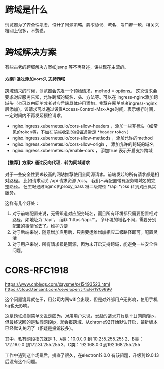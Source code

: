 # 跨域是什么
浏览器为了安全性考虑，设计了同源策略。要求协议、域名、端口都一致。相关文档网上很多，不赘述。

# 跨域解决方案
有些古老的跨域解决方案如jsonp 等不再赘述，讲些现在主流的。

#### 方案1 通过添加cors头 支持跨域

跨域请求的时候，浏览器会先发一个预检请求，method = options。
这次请求会要求对应服务告知，允许跨域的域名、头、方法等。可以在 ingress-nginx添加跨域头（也可以由网关或者对应后端具体应用添加，推荐在网关或者ingress-nginx层添加）。该请求可以通过设置Access-Control-Max-Age时间，表示缓存时间，一定时间内不再发起预检请求。
- nginx.ingress.kubernetes.io/cors-allow-headers ，添加一些非标头（如常见的token等，不加在前端收到的报错通常是 *header token )
- nginx.ingress.kubernetes.io/cors-allow-methods ，添加允许的method 
- nginx.ingress.kubernetes.io/cors-allow-origin ， 添加允许的跨域的域名
- nginx.ingress.kubernetes.io/enable-cors ， 添加true 表示开启支持跨域

#### 【推荐】方案2 通过反向代理，转为同域请求
对于一些安全性要求较高的网站推荐使用全同源请求。前端发起的所有请求都是相对路径。
比如请求网关 /api  请求资源 /oss。 我们不再配置带有服务端域名的完整路径。
在主站通过nginx 的proxy_pass 将二级路径 */api  */oss  转到对应真实服务。

这样有几个好处：
1. 对于前端配置来说，无需知道对应服务域名，而且所有环境都只需要配置相对路径，如地址为 '/api'， 而非 'https://api.*'。 多环境的域名不同，需要分别配置的事情省去了。维护方便
2. 对于后端来说，随意增加应用后，只需要运维增加相应二级路径即可。配置灵活
3. 对于用户来说，所有请求都是同源，因为未开启支持跨域，能避免一些安全性问题。


# CORS-RFC1918

https://www.cnblogs.com/daysme/p/15493523.html
https://cloud.tencent.com/developer/article/1809996

这个问题诡异就在于，用公司内网wifi会出现，但是对外部用户无影响，使用手机5g也无影响。

这是跨域规则简单来说是因为，对用用户来说，发起的请求开始是个公网网段ip，但最终返回的是私有网段ip，就会报跨域。从chrome92开始默认开启，最新版本已经默认关闭了（怀疑是投诉较多）。

其中，私有网段指的就是
1、A类：10.0.0.0 到 10.255.255.255
2、B类：172.16.0.0 到172.31.255.255
3、C类：192.168.0.0 到192.168.255.255


工作中遇到这个场景后，排查了很久，在electron19.0.0 有该问题，升级到19.0.13后没有这个问题。


